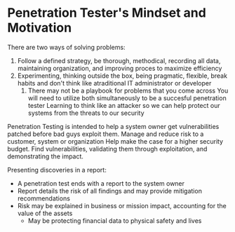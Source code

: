 # Penetration Tester's Mindset and Motivation

There are two ways of solving problems:
1. Follow a defined strategy, be thorough, methodical, recording all data, maintaining organization, and improving proces to maximize efficiency
2. Experimenting, thinking outside the box, being pragmatic, flexible, break habits and don't think like atraditional IT administrator or developer
	1. There may not be a playbook for problems that you come across
You will need to utilize both simultaneously to be a succesful penetration tester
Learning to think like an attacker so we can help protect our systems from the threats to our security

Penetration Testing is intended to help a system owner get vulnerabilities patched before bad guys exploit them. 
Manage and reduce risk to a customer, system or organization
Help make the case for a higher security budget.
Find vulnerabilities, validating them through exploitation, and demonstrating the impact.

Presenting discoveries in a report:
- A penetration test ends with a report to the system owner
- Report details the risk of all findings and may provide mitigation recommendations
- Risk may be explained in business or mission impact, accounting for the value of the assets
	- May be protecting financial data to physical safety and lives
